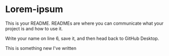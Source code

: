 # Lorem-ipsum

This is your README. READMEs are where you can communicate what your project is and how to use it.

Write your name on line 6, save it, and then head back to GitHub Desktop.

This is something new I've written

